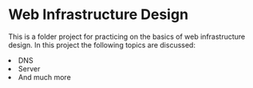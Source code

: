 # Web Infrastructure Design

This is a folder project for practicing on the basics of web infrastructure design.
In this project the following topics are discussed:

<li>DNS</li>
<li>Server</li>
<li>And much more</li>
